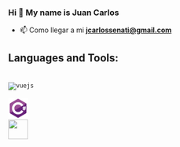 ### Hi 👋 My name is Juan Carlos

- 📫 Como llegar a mi **jcarlossenati@gmail.com**
## Languages and Tools:
<code> <img src="https://api.iconify.design/vscode-icons:file-type-vue.svg" alt="vuejs" width="40" height="40"/>    </code>
<code> <img src="https://raw.githubusercontent.com/devicons/devicon/master/icons/csharp/csharp-original.svg" alt="bootstrap" width="40" height="40"/></code>
<code> <img src="https://cdn.iconscout.com/icon/free/png-256/laravel-226015.png"   width="40" height="40"/>
   </code>

<!--
**juanchos2018/juanchos2018** is a ✨ _special_ ✨ repository because its `README.md` (this file) appears on your GitHub profile.

Here are some ideas to get you started:

- 🔭 I’m currently working on ...
- 🌱 I’m currently learning ...
- 👯 I’m looking to collaborate on ...
- 🤔 I’m looking for help with ...
- 💬 Ask me about ...
- 📫 How to reach me: ...
- 😄 Pronouns: ...
- ⚡ Fun fact: ...
-->
